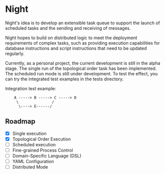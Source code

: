 # Night

Night's idea is to develop an extensible task queue to support the launch of scheduled tasks and the sending and receiving of messages. 

Night hopes to build on distributed logic to meet the deployment requirements of complex tasks, such as providing execution capabilities for database instructions and script instructions that need to be updated regularly.

Currently, as a personal project, the current development is still in the alpha stage. The single run of the topological order task has been implemented. The scheduled run mode is still under development. To test the effect, you can try the integrated test examples in the tests directory.


Integration test example:
```
    A -----> B -----> C -----> D
     \               /
      \----> E------/
```

## Roadmap
- [x] Single execution
- [x] Topological Order Execution
- [ ] Scheduled execution
- [ ] Fine-grained Process Control
- [ ] Domain-Specific Language (DSL)
- [ ] YAML Configuration
- [ ] Distributed Mode
